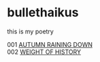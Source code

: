 bullethaikus
============

this is my poetry

001 [AUTUMN RAINING DOWN](https://dl.dropboxusercontent.com/u/75065952/bullethaiku1.swf)  
002 [WEIGHT OF HISTORY](https://dl.dropboxusercontent.com/u/75065952/bullethaiku2.swf)

